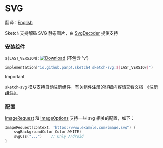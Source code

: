 # SVG

翻译：[English](svg.md)

Sketch 支持解码 SVG 静态图片，由 [SvgDecoder] 提供支持

### 安装组件

`${LAST_VERSION}`: [![Download][version_icon]][version_link] (不包含 'v')

```kotlin
implementation("io.github.panpf.sketch4:sketch-svg:${LAST_VERSION}")
```

> [!IMPORTANT]
> `sketch-svg`
> 模块支持自动注册组件，有关组件注册的详细内容请查看文档：[《注册组件》](register_component_zh.md)

### 配置

[ImageRequest] 和 [ImageOptions] 支持一些 svg 相关的配置，如下：

```kotlin
ImageRequest(context, "https://www.example.com/image.svg") {
    svgBackgroundColor(Color.WHITE)
    svgCss("...")    // Only Android 
}
```

[version_icon]: https://img.shields.io/maven-central/v/io.github.panpf.sketch4/sketch-singleton

[version_link]: https://repo1.maven.org/maven2/io/github/panpf/sketch4/

[SvgDecoder]: ../../sketch-svg/src/commonMain/kotlin/com/github/panpf/sketch/decode/SvgDecoder.kt

[ImageRequest]: ../../sketch-core/src/commonMain/kotlin/com/github/panpf/sketch/request/ImageRequest.common.kt

[ImageOptions]: ../../sketch-core/src/commonMain/kotlin/com/github/panpf/sketch/request/ImageOptions.common.kt